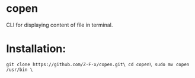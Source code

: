 # copen
CLI for displaying content of file in terminal. 

# Installation: 
`git clone https://github.com/Z-F-x/copen.git\
cd copen\
sudo mv copen /usr/bin \`
